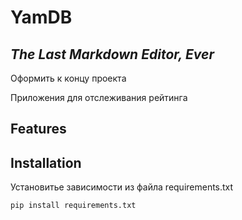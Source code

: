 # YamDB
## _The Last Markdown Editor, Ever_
Оформить к концу проекта

Приложения для отслеживания рейтинга

## Features


## Installation



Установитье зависимости из файла requirements.txt

```sh
pip install requirements.txt
```
